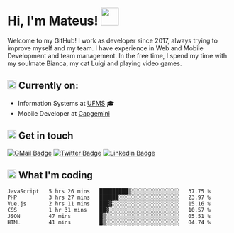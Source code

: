 # Hi, I'm Mateus! <img src="https://media.giphy.com/media/Lp2DXaHwco9FK/giphy.gif" width="40" height="40" />

Welcome to my GitHub! I work as developer since 2017, always trying to improve myself and my team. I have experience in Web and Mobile Development and team management. In the free time, I spend my time with my soulmate Bianca, my cat Luigi and playing video games.

## <img src="https://github.githubassets.com/images/icons/emoji/unicode/1f469-1f4bb.png" width="20" height="20" /> Currently on:
- Information Systems at [UFMS](https://www.ufms.br) :mortar_board:
- Mobile Developer at [Capgemini](https://www.capgemini.com)

## <img src="https://github.githubassets.com/images/icons/emoji/unicode/2615.png" width="20" height="20"/> Get in touch
[![GMail Badge](https://img.shields.io/badge/Gmail-D14836?style=for-the-badge&logo=gmail&logoColor=white&link=http://mailto:mateusragazzi.b@gmail.com)](http://malito:mateusragazzi.b@gmail.com)
[![Twitter Badge](https://img.shields.io/badge/Twitter-1DA1F2?style=for-the-badge&logo=twitter&logoColor=white&link=https://twitter.com/r_mateus39)](https://twitter.com/r_mateus39)
[![Linkedin Badge](https://img.shields.io/badge/LinkedIn-0077B5?style=for-the-badge&logo=linkedin&logoColor=white&link=https://www.linkedin.com/in/mateus-ragazzi/)](https://www.linkedin.com/in/mateus-ragazzi/)

## <img src="https://github.githubassets.com/images/icons/emoji/unicode/1f4ca.png" width="20" height="20"/> What I'm coding

<!--START_SECTION:waka-->

```text
JavaScript   5 hrs 26 mins   █████████▒░░░░░░░░░░░░░░░   37.75 %
PHP          3 hrs 27 mins   ██████░░░░░░░░░░░░░░░░░░░   23.97 %
Vue.js       2 hrs 11 mins   ███▓░░░░░░░░░░░░░░░░░░░░░   15.16 %
CSS          1 hr 31 mins    ██▓░░░░░░░░░░░░░░░░░░░░░░   10.57 %
JSON         47 mins         █▒░░░░░░░░░░░░░░░░░░░░░░░   05.51 %
HTML         41 mins         █▒░░░░░░░░░░░░░░░░░░░░░░░   04.74 %
```

<!--END_SECTION:waka-->

